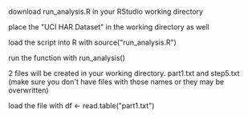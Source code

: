 download run_analysis.R in your RStudio working directory

place the "UCI HAR Dataset" in the working directory as well

load the script into R with source("run_analysis.R")

run the function with run_analysis()

2 files will be created in your working directory. part1.txt and step5.txt (make sure you don't have files with those names or they may be overwritten)

load the file with df <- read.table("part1.txt")
